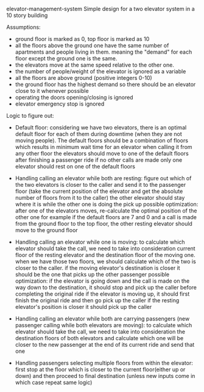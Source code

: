 elevator-management-system
Simple design for a two elevator system in a 10 story building

Assumptions:
- ground floor is marked as 0, top floor is marked as 10
- all the floors above the ground one have the same number of apartments and people living
in them. meaning the "demand" for each floor except the ground one is the same.
- the elevators move at the same speed relative to the other one.
- the number of people/weight of the elevator is ignored as a variable
- all the floors are above ground (positive integers 0-10)
- the ground floor has the highest demand so there should be an elevator close to it whenever possible
- operating the doors opening/closing is ignored
- elevator emergency stop is ignored


Logic to figure out:
- Default floor:
	considering we have two elevators, there is an optimal default floor for each of them during downtime (when they are not moving people).
	The default floors should be a combination of floors which results in minimum wait time for an elevator when calling it from any other floor
	the elevators should move to one of the default floors after finishing a passenger ride if no other calls are made
	only one elevator should rest on one of the default floors

- Handling calling an elevator while both are resting:
	figure out which of the two elevators is closer to the caller and send it to the passenger floor 
	(take the current position of the elevator and get the absolute number of floors from it to the caller)
	the other elevator should stay where it is while the other one is doing the pick up 
	possible optimization: after one of the elevators moves, re-calculate the optimal position of the other one
	for example if the default floors are 7 and 0 and a call is made from the ground floor to the top floor, the other resting elevator should move to the ground floor
	
- Handling calling an elevator while one is moving:
	to calculate which elevator should take the call, we need to take into consideration current floor of the resting elevator and the destination floor of the moving one.
	when we have those two floors, we should calculate which of the two is closer to the caller.
		if the moving elevator's destination is closer it should be the one that picks up the other passenger
			possible optimization: 
			if the elevator is going down and the call is made on the way down to the destination, it should stop and pick up the caller before completing
			the original ride
			if the elevator is moving up, it should first finish the original ride and then go pick up the caller
		if the resting elevator's position is closer it should pick up the caller
		
- Handling calling an elevator while both are carrying passengers (new passenger calling while both elevators are moving):
	to calculate which elevator should take the call, we need to take into consideration the destination floors of both elevators and calculate which one will be closer
	to the new passenger at the end of its current ride and send that one
	
- Handling passengers selecting multiple floors from within the elevator:
	first stop at the floor which is closer to the current floor(either up or down) and then proceed to final destination 
	(unless new inputs come in which case repeat same logic)
	